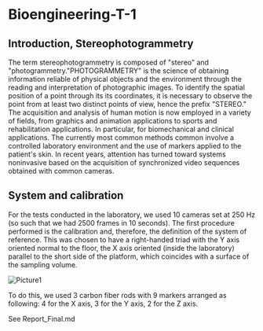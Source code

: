 # Bioengineering-T-1

## Introduction, Stereophotogrammetry

The term stereophotogrammetry is composed of "stereo" and "photogrammetry."PHOTOGRAMMETRY" is the science of obtaining information reliable of physical objects and the environment through the reading and interpretation of photographic images. To identify the spatial position of a point through its its coordinates, it is necessary to observe the point from at least two distinct points of view, hence the prefix "STEREO." The acquisition and analysis of human motion is now employed in a variety of fields, from graphics and animation applications to sports and rehabilitation applications.  In particular, for biomechanical and clinical applications. The currently most common methods common involve a controlled laboratory environment and the use of markers applied to the patient's skin. In recent years, attention has turned toward systems noninvasive based on the acquisition of synchronized video sequences obtained with common cameras.

## System and calibration

For the tests conducted in the laboratory, we used 10 cameras set at 250 Hz (so such that we had 2500 frames in 10 seconds). The first procedure performed is the calibration and, therefore, the definition of the system of reference. This was chosen to have a right-handed triad with the Y axis oriented normal to the floor, the X axis oriented (inside the laboratory) parallel to the short side of the platform, which coincides with a surface of the sampling volume.

![Picture1](https://user-images.githubusercontent.com/61412173/203518521-b4f86c62-a48f-4b4c-82fc-0e4015b97104.png)

To do this, we used 3 carbon fiber rods with 9 markers arranged as following: 4 for the X axis, 3 for the Y axis, 2 for the Z axis.


See Report_Final.md



